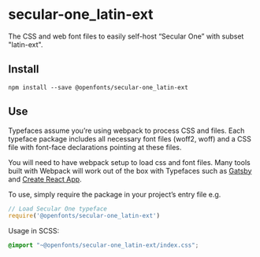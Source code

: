 
# secular-one_latin-ext

The CSS and web font files to easily self-host “Secular One” with subset "latin-ext".

## Install

`npm install --save @openfonts/secular-one_latin-ext`

## Use

Typefaces assume you’re using webpack to process CSS and files. Each typeface
package includes all necessary font files (woff2, woff) and a CSS file with
font-face declarations pointing at these files.

You will need to have webpack setup to load css and font files. Many tools built
with Webpack will work out of the box with Typefaces such as [Gatsby](https://github.com/gatsbyjs/gatsby)
and [Create React App](https://github.com/facebookincubator/create-react-app).

To use, simply require the package in your project’s entry file e.g.

```javascript
// Load Secular One typeface
require('@openfonts/secular-one_latin-ext')
```

Usage in SCSS:
```scss
@import "~@openfonts/secular-one_latin-ext/index.css";
```
